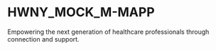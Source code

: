 # HWNY_MOCK_M-MAPP
Empowering the next generation of healthcare professionals through connection and support.
